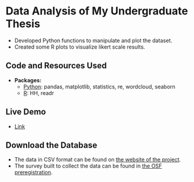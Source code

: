 # Data Analysis of My Undergraduate Thesis 
* Developed Python functions to manipulate and plot the dataset.
* Created some R plots to visualize likert scale results. 

## Code and Resources Used
- **Packages:** 
  - <ins>Python</ins>: pandas, matplotlib, statistics, re, wordcloud, seaborn 
  - <ins>R</ins>: HH, readr

## Live Demo
- [Link](https://francosbenitez.github.io/thesis-analysis/)

## Download the Database
* The data in CSV format can be found on [the website of the project](https://francosbenitez.github.io/thesis/).
* The survey built to collect the data can be found in [the OSF preregistration](https://osf.io/rg4dm/).



